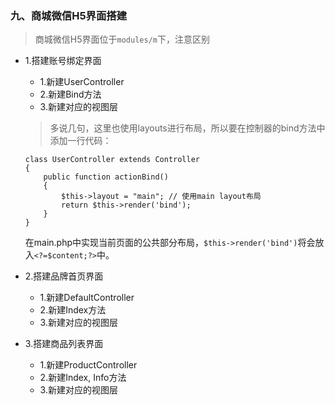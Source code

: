 ### 九、商城微信H5界面搭建

> 商城微信H5界面位于`modules/m`下，注意区别
- 1.搭建账号绑定界面
    * 1.新建UserController
    * 2.新建Bind方法
    * 3.新建对应的视图层
    > 多说几句，这里也使用layouts进行布局，所以要在控制器的bind方法中添加一行代码：
    ```
    class UserController extends Controller
    {
        public function actionBind()
        {
            $this->layout = "main"; // 使用main layout布局
            return $this->render('bind');
        }
    }
    ```
    
    在main.php中实现当前页面的公共部分布局，`$this->render('bind')`将会放入`<?=$content;?>`中。
- 2.搭建品牌首页界面
    * 1.新建DefaultController
    * 2.新建Index方法
    * 3.新建对应的视图层
- 3.搭建商品列表界面
    * 1.新建ProductController
    * 2.新建Index, Info方法
    * 3.新建对应的视图层